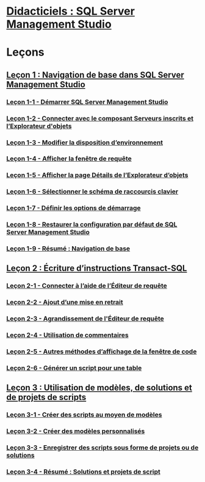 # [Didacticiels : SQL Server Management Studio](tutorial-sql-server-management-studio.md)  

# Leçons
## [Leçon 1 : Navigation de base dans SQL Server Management Studio](lesson-1-basic-navigation-in-sql-server-management-studio.md)  
### [Leçon 1-1 - Démarrer SQL Server Management Studio](lesson-1-1-start-sql-server-management-studio.md)  
### [Leçon 1-2 - Connecter avec le composant Serveurs inscrits et l’Explorateur d'objets](lesson-1-2-connect-with-registered-servers-and-object-explorer.md)  
### [Leçon 1-3 - Modifier la disposition d’environnement](lesson-1-3-change-the-environment-layout.md)  
### [Leçon 1-4 - Afficher la fenêtre de requête](lesson-1-4-display-the-query-window.md)  
### [Leçon 1-5 - Afficher la page Détails de l’Explorateur d’objets](lesson-1-5-show-the-object-explorer-details-page.md)  
### [Leçon 1-6 - Sélectionner le schéma de raccourcis clavier](lesson-1-6-select-the-keyboard-shortcut-scheme.md)  
### [Leçon 1-7 - Définir les options de démarrage](lesson-1-7-set-the-startup-options.md)  
### [Leçon 1-8 - Restaurer la configuration par défaut de SQL Server Management Studio](lesson-1-8-restore-the-default-sql-server-management-studio-configuration.md)  
### [Leçon 1-9 - Résumé : Navigation de base](lesson-1-9-summary-basic-navigation.md)  

## [Leçon 2 : Écriture d’instructions Transact-SQL](lesson-2-writing-transact-sql.md)  
### [Leçon 2-1 - Connecter à l’aide de l’Éditeur de requête](lesson-2-1-connecting-with-query-editor.md)  
### [Leçon 2-2 - Ajout d’une mise en retrait](lesson-2-2-adding-indentation.md)  
### [Leçon 2-3 - Agrandissement de l'Éditeur de requête](lesson-2-3-maximizing-query-editor.md)  
### [Leçon 2-4 - Utilisation de commentaires](lesson-2-4-using-comments.md)  
### [Leçon 2-5 - Autres méthodes d’affichage de la fenêtre de code](lesson-2-5-other-ways-of-viewing-the-code-window.md)  
### [Leçon 2-6 - Générer un script pour une table](lesson-2-6-script-a-table.md)  

## [Leçon 3 : Utilisation de modèles, de solutions et de projets de scripts](lesson-3-working-with-templates-solutions-and-script-projects.md)  
### [Leçon 3-1 - Créer des scripts au moyen de modèles](lesson-3-1-create-scripts-using-templates.md)  
### [Leçon 3-2 - Créer des modèles personnalisés](lesson-3-2-create-custom-templates.md)  
### [Leçon 3-3 - Enregistrer des scripts sous forme de projets ou de solutions](lesson-3-3-save-scripts-as-projects-or-solutions.md)  
### [Leçon 3-4 - Résumé : Solutions et projets de script](lesson-3-4-summary-solutions-and-script-projects.md)  

